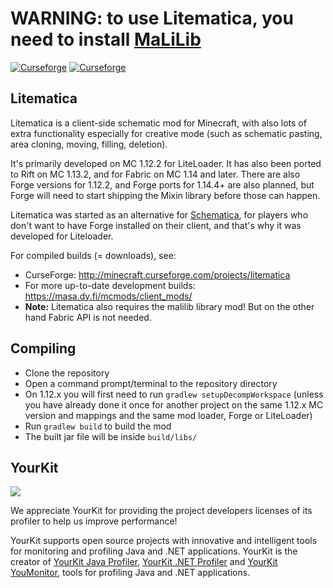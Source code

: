 # WARNING: to use Litematica, you need to install [MaLiLib](https://www.curseforge.com/minecraft/mc-mods/malilib)

[![Curseforge](http://cf.way2muchnoise.eu/full_litematica_downloads.svg)](https://minecraft.curseforge.com/projects/litematica) [![Curseforge](http://cf.way2muchnoise.eu/versions/For%20MC_litematica_all.svg)](https://minecraft.curseforge.com/projects/litematica)

## Litematica
Litematica is a client-side schematic mod for Minecraft, with also lots of extra functionality
especially for creative mode (such as schematic pasting, area cloning, moving, filling, deletion).

It's primarily developed on MC 1.12.2 for LiteLoader. It has also been ported to Rift on MC 1.13.2,
and for Fabric on MC 1.14 and later. There are also Forge versions for 1.12.2, and Forge ports for 1.14.4+
are also planned, but Forge will need to start shipping the Mixin library before those can happen.

Litematica was started as an alternative for [Schematica](https://minecraft.curseforge.com/projects/schematica),
for players who don't want to have Forge installed on their client, and that's why it was developed for Liteloader.

For compiled builds (= downloads), see:
* CurseForge: http://minecraft.curseforge.com/projects/litematica
* For more up-to-date development builds: https://masa.dy.fi/mcmods/client_mods/
* **Note:** Litematica also requires the malilib library mod! But on the other hand Fabric API is not needed.

## Compiling
* Clone the repository
* Open a command prompt/terminal to the repository directory
* On 1.12.x you will first need to run `gradlew setupDecompWorkspace`
  (unless you have already done it once for another project on the same 1.12.x MC version
  and mappings and the same mod loader, Forge or LiteLoader)
* Run `gradlew build` to build the mod
* The built jar file will be inside `build/libs/`

## YourKit
![](https://www.yourkit.com/images/yklogo.png)

We appreciate YourKit for providing the project developers licenses of its profiler to help us improve performance! 

YourKit supports open source projects with innovative and intelligent tools
for monitoring and profiling Java and .NET applications.
YourKit is the creator of [YourKit Java Profiler](https://www.yourkit.com/java/profiler/),
[YourKit .NET Profiler](https://www.yourkit.com/.net/profiler/) and
[YourKit YouMonitor](https://www.yourkit.com/youmonitor), tools for profiling Java and .NET applications.
